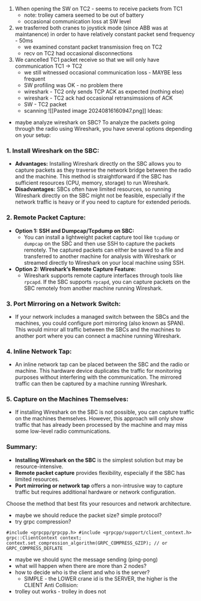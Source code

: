1. When opening the SW on TC2 - seems to receive packets from TC1
   - note: trolley camera seemed to be out of battery
   - occasional communication loss at SW level
1. we trasferred both cranes to joystick mode (since ABB was at maintanence) in order to have relatively constant packet send frequency - 50ms 
   - we examined constant packet transmission freq on TC2
   - recv on TC2 had occasional disconnections
2. We cancelled TC1 packet receive so that we will only have communication TC1 -> TC2
   - we still witnessed occasional communication loss - MAYBE less frequent
   - SW profiling was OK - no problem there
   - wireshark - TC2 only sends TCP ACK as expected (nothing else)
   - wireshark - TC2 ack had occasional retransimssions of ACK
   - SW - TC2 packet
   - scanning
    ![[Pasted image 20240816160947.png]]
Ideas:
- maybe analyze wireshark on SBC?
  To analyze the packets going through the radio using Wireshark, you have several options depending on your setup:

### 1. **Install Wireshark on the SBC:**
   - **Advantages:** Installing Wireshark directly on the SBC allows you to capture packets as they traverse the network bridge between the radio and the machine. This method is straightforward if the SBC has sufficient resources (CPU, memory, storage) to run Wireshark.
   - **Disadvantages:** SBCs often have limited resources, so running Wireshark directly on the SBC might not be feasible, especially if the network traffic is heavy or if you need to capture for extended periods.

### 2. **Remote Packet Capture:**
   - **Option 1: SSH and Dumpcap/Tcpdump on SBC:** 
     - You can install a lightweight packet capture tool like `tcpdump` or `dumpcap` on the SBC and then use SSH to capture the packets remotely. The captured packets can either be saved to a file and transferred to another machine for analysis with Wireshark or streamed directly to Wireshark on your local machine using SSH.
   - **Option 2: Wireshark’s Remote Capture Feature:**
     - Wireshark supports remote capture interfaces through tools like `rpcapd`. If the SBC supports `rpcapd`, you can capture packets on the SBC remotely from another machine running Wireshark.

### 3. **Port Mirroring on a Network Switch:**
   - If your network includes a managed switch between the SBCs and the machines, you could configure port mirroring (also known as SPAN). This would mirror all traffic between the SBCs and the machines to another port where you can connect a machine running Wireshark.

### 4. **Inline Network Tap:**
   - An inline network tap can be placed between the SBC and the radio or machine. This hardware device duplicates the traffic for monitoring purposes without interfering with the communication. The mirrored traffic can then be captured by a machine running Wireshark.

### 5. **Capture on the Machines Themselves:**
   - If installing Wireshark on the SBC is not possible, you can capture traffic on the machines themselves. However, this approach will only show traffic that has already been processed by the machine and may miss some low-level radio communications.

### Summary:
- **Installing Wireshark on the SBC** is the simplest solution but may be resource-intensive.
- **Remote packet capture** provides flexibility, especially if the SBC has limited resources.
- **Port mirroring or network tap** offers a non-intrusive way to capture traffic but requires additional hardware or network configuration.

Choose the method that best fits your resources and network architecture.
- maybe we should reduce the packet size? simple protocol?
- try grpc compression?
```
#include <grpcpp/grpcpp.h> #include <grpcpp/support/client_context.h> grpc::ClientContext context; context.set_compression_algorithm(GRPC_COMPRESS_GZIP); // or GRPC_COMPRESS_DEFLATE
```
- maybe we should sync the message sending (ping-pong)
- what will happen when there are more than 2 nodes?
- how to decide who is the client and who is the server?
  - SIMPLE - the LOWER crane id is the SERVER, the higher is the CLIENT
Anti Collision:
- trolley out works - trolley in does not

